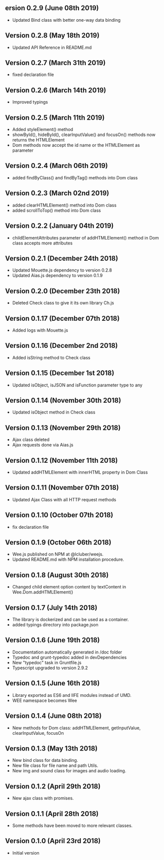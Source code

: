ersion 0.2.9 (June 08th 2019)
-----------------------------
 * Updated Bind class with better one-way data binding

Version 0.2.8 (May 18th 2019)
-----------------------------
 * Updated API Reference in README.md

Version 0.2.7 (March 31th 2019)
-----------------------------
 * fixed declaration file

Version 0.2.6 (March 14th 2019)
-----------------------------
 * Improved typings

Version 0.2.5 (March 11th 2019)
-----------------------------
 * Added styleElement() method
 * showById(), hideById(), clearInputValue() and focusOn() methods now returns the HTMLElement
 * Dom methods now accept the id name or the HTMLElement as parameter

Version 0.2.4 (March 06th 2019)
-----------------------------
 * added findByClass() and findByTag() methods into Dom class

Version 0.2.3 (March 02nd 2019)
-----------------------------
 * added clearHTMLElement() method into Dom class
 * added scrollToTop() method into Dom class

Version 0.2.2 (January 04th 2019)
-----------------------------
 * childElementAttributes parameter of addHTMLElement() method in Dom class accepts more attributes

Version 0.2.1 (December 24th 2018)
-----------------------------
 * Updated Mouette.js dependency to version 0.2.8
 * Updated Aias.js dependency to version 0.1.9

Version 0.2.0 (December 23th 2018)
-----------------------------
 * Deleted Check class to give it its own library Ch.js

Version 0.1.17 (December 07th 2018)
-----------------------------
 * Added logs with Mouette.js

Version 0.1.16 (December 2nd 2018)
-----------------------------
 * Added isString method to Check class

Version 0.1.15 (December 1st 2018)
-----------------------------
 * Updated isObject, isJSON and isFunction parameter type to any

Version 0.1.14 (November 30th 2018)
-----------------------------
 * Updated isObject method in Check class

Version 0.1.13 (November 29th 2018)
-----------------------------
 * Ajax class deleted
 * Ajax requests done via Aias.js

Version 0.1.12 (November 11th 2018)
-----------------------------
 * Updated addHTMLElement with innerHTML property in Dom Class

Version 0.1.11 (November 07th 2018)
-----------------------------
 * Updated Ajax Class with all HTTP request methods

Version 0.1.10 (October 07th 2018)
-----------------------------
 * fix declaration file

Version 0.1.9 (October 06th 2018)
-----------------------------
 * Wee.js published on NPM at @lcluber/weejs.
 * Updated README.md with NPM installation procedure.

Version 0.1.8 (August 30th 2018)
-----------------------------
 * Changed child element option content by textContent in Wee.Dom.addHTMLElement()

Version 0.1.7 (July 14th 2018)
-----------------------------
 * The library is dockerized and can be used as a container.
 * added typings directory into package.json

Version 0.1.6 (June 19th 2018)
-----------------------------
 * Documentation automatically generated in /doc folder
 * Typedoc and grunt-typedoc added in devDependencies
 * New "typedoc" task in Gruntfile.js
 * Typescript upgraded to version 2.9.2

Version 0.1.5 (June 16th 2018)
-----------------------------
 * Library exported as ES6 and IIFE modules instead of UMD.
 * WEE namespace becomes Wee

Version 0.1.4 (June 08th 2018)
-----------------------------
 * New methods for Dom class: addHTMLElement, getInputValue, clearInputValue, focusOn

Version 0.1.3 (May 13th 2018)
-----------------------------
 * New bind class for data binding.
 * New file class for file name and path Utils.
 * New img and sound class for images and audio loading.

Version 0.1.2 (April 29th 2018)
-----------------------------
 * New ajax class with promises.

Version 0.1.1 (April 28th 2018)
-----------------------------
 * Some methods have been moved to more relevant classes.

Version 0.1.0 (April 23rd 2018)
-----------------------------
 * Initial version
